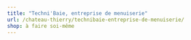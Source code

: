 ```yaml
---
title: "Techni'Baie, entreprise de menuiserie"
url: /chateau-thierry/technibaie-entreprise-de-menuiserie/
shop: à faire soi-même
---
```

